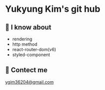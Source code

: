 Yukyung Kim's git hub
====       
📘 I know about
----
- rendering
- http method
- react-router-dom(v6)
- styled-component



📧 Contect me 
----
ygim36204@gmail.com
